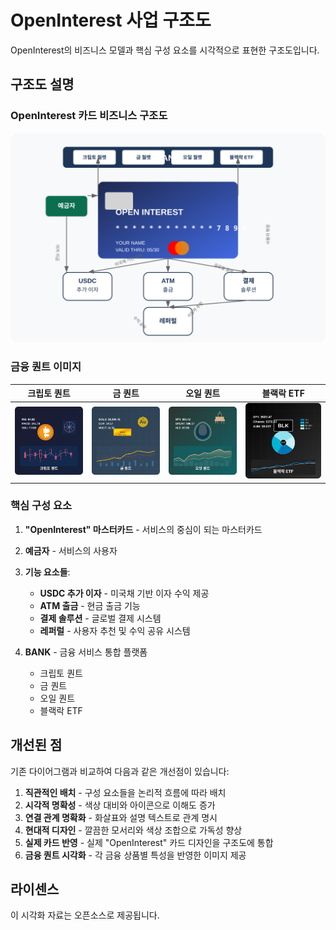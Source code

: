 # OpenInterest 사업 구조도

OpenInterest의 비즈니스 모델과 핵심 구성 요소를 시각적으로 표현한 구조도입니다.

## 구조도 설명

### OpenInterest 카드 비즈니스 구조도
![OpenInterest 카드 구조도](openinterest-card-structure.svg)

### 금융 퀀트 이미지

| 크립토 퀀트 | 금 퀀트 | 오일 퀀트 | 블랙락 ETF |
|------------|---------|----------|------------|
| ![크립토 퀀트](crypto-quant.svg) | ![금 퀀트](gold-quant.svg) | ![오일 퀀트](oil-quant.svg) | ![블랙락 ETF](blackrock-etf.svg) |

### 핵심 구성 요소

1. **"OpenInterest" 마스터카드** - 서비스의 중심이 되는 마스터카드
2. **예금자** - 서비스의 사용자
3. **기능 요소들**:
   - **USDC 추가 이자** - 미국채 기반 이자 수익 제공
   - **ATM 출금** - 현금 출금 기능
   - **결제 솔루션** - 글로벌 결제 시스템
   - **레퍼럴** - 사용자 추천 및 수익 공유 시스템

4. **BANK** - 금융 서비스 통합 플랫폼
   - 크립토 퀀트
   - 금 퀀트
   - 오일 퀀트
   - 블랙락 ETF

## 개선된 점

기존 다이어그램과 비교하여 다음과 같은 개선점이 있습니다:

1. **직관적인 배치** - 구성 요소들을 논리적 흐름에 따라 배치
2. **시각적 명확성** - 색상 대비와 아이콘으로 이해도 증가
3. **연결 관계 명확화** - 화살표와 설명 텍스트로 관계 명시
4. **현대적 디자인** - 깔끔한 모서리와 색상 조합으로 가독성 향상
5. **실제 카드 반영** - 실제 "OpenInterest" 카드 디자인을 구조도에 통합
6. **금융 퀀트 시각화** - 각 금융 상품별 특성을 반영한 이미지 제공

## 라이센스

이 시각화 자료는 오픈소스로 제공됩니다.
